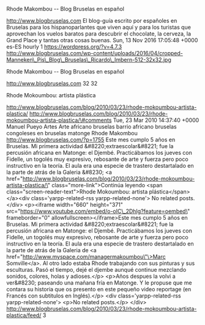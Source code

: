 Rhode Makombou -- Blog Bruselas en español

http://www.blogbruselas.com El blog-guía escrito por españoles en
Bruselas para los hispanoparlantes que viven aquí y para los turistas
que aprovechan los vuelos baratos para descubrir el chocolate, la
cerveza, la Grand Place y tantas otras cosas buenas. Sun, 13 Nov 2016
17:05:48 +0000 es-ES hourly 1 https://wordpress.org/?v=4.7.3
http://www.blogbruselas.com/wp-content/uploads/2016/04/cropped-Manneken\_Pis\_Blog\_Bruselas\_Ricardo\_Imbern-512-32x32.jpg

Rhode Makombou -- Blog Bruselas en español

http://www.blogbruselas.com 32 32

Rhode Mokoumbou: artista plástica

http://www.blogbruselas.com/blog/2010/03/23/rhode-mokoumbou-artista-plastica/
http://www.blogbruselas.com/blog/2010/03/23/rhode-mokoumbou-artista-plastica/\#comments
Tue, 23 Mar 2010 14:37:40 +0000 Manuel Pueyo Artes Arte africano
bruselas barrio africano bruselas congoleses en bruselas matonge Rhode
Makombou http://www.blogbruselas.com/?p=1755 Este mes cumplo 5 años en
Bruselas. Mi primera actividad &\#8220;extraescolar&\#8221; fue la
percusión africana en Matonge: el Djembé. Practicábamos los jueves con
Fidelle, un togolés muy expresivo, rebosante de arte y fuerza pero poco
instructivo en la teoría. El aula era una especie de trastero
destartalado en la parte de atrás de la Galeria &\#8230; \<a
href=\"http://www.blogbruselas.com/blog/2010/03/23/rhode-mokoumbou-artista-plastica/\"
class=\"more-link\"\>Continúa leyendo \<span
class=\"screen-reader-text\"\>Rhode Mokoumbou: artista
plástica\</span\>\</a\>\<div class=\'yarpp-related-rss
yarpp-related-none\'\> No related posts. \</div\> \<p\>\<iframe
width=\"660\" height=\"371\"
src=\"https://www.youtube.com/embed/o-oIC\_2DhIg?feature=oembed\"
frameborder=\"0\" allowfullscreen\>\</iframe\>Este mes cumplo 5 años en
Bruselas. Mi primera actividad &\#8220;extraescolar&\#8221; fue la
percusión africana en Matonge: el Djembé. Practicábamos los jueves con
Fidelle, un togolés muy expresivo, rebosante de arte y fuerza pero poco
instructivo en la teoría. El aula era una especie de trastero
destartalado en la parte de atrás de la Galeria de \<a
href=\"http://www.myspace.com/managermakoumbou\"\>Marc Somville\</a\>.
Al otro lado estaba Rhode trabajando con sus pinturas y sus esculturas.
Pasó el tiempo, dejé el djembe aunqué continue mezclando sonidos,
colores, holas y adioses.\</p\> \<p\>Años despues la volvi a ver&\#8230;
paseando una mañana fría en Matonge. Y le propuse que me contara su
historia que os presento en este pequeño video reportage (en Francés con
subtitulos en Inglés).\</p\> \<div class=\'yarpp-related-rss
yarpp-related-none\'\> \<p\>No related posts.\</p\> \</div\>
http://www.blogbruselas.com/blog/2010/03/23/rhode-mokoumbou-artista-plastica/feed/
3
